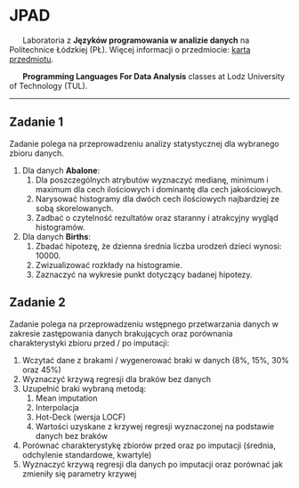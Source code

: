 # JPAD
 
<img src="https://static.dwcdn.net/css/flag-icons/flags/4x3/pl.svg" height="10" width="20"> Laboratoria z **Języków programowania w analizie danych** na Politechnice Łódzkiej (PŁ). Więcej informacji o przedmiocie: [karta przedmiotu](https://programy.p.lodz.pl/ectslabel-web/przedmiot_3.jsp?l=pl&idPrzedmiotu=172755&pkId=1149&s=1&j=0&w=informatyka%20stosowana&v=3).

<img src="https://static.dwcdn.net/css/flag-icons/flags/4x3/gb.svg" height="10" width="20"> **Programming Languages For Data Analysis** classes at Lodz University of Technology (TUL).

---

## Zadanie 1

Zadanie polega na przeprowadzeniu analizy statystycznej dla wybranego zbioru danych.

1. Dla danych **Abalone**:
    1. Dla poszczególnych atrybutów wyznaczyć medianę, minimum i maximum dla cech ilościowych i dominantę dla cech jakościowych.
    2. Narysować histogramy dla dwóch cech ilościowych najbardziej ze sobą skorelowanych.
    3. Zadbać o czytelność rezultatów oraz staranny i atrakcyjny wygląd histogramów.
2. Dla danych **Births**:
    1. Zbadać hipotezę, że dzienna średnia liczba urodzeń dzieci wynosi: 10000.
    2. Zwizualizować rozkłady na histogramie.
    3. Zaznaczyć na wykresie punkt dotyczący badanej hipotezy.

## Zadanie 2

Zadanie polega na przeprowadzeniu wstępnego przetwarzania danych w zakresie zastępowania danych brakujących oraz porównania charakterystyki zbioru przed / po imputacji:

1. Wczytać dane z brakami / wygenerować braki w danych (8%, 15%, 30% oraz 45%)
2. Wyznaczyć krzywą regresji dla braków bez danych
3. Uzupełnić braki wybraną metodą:
    1. Mean imputation
    2. Interpolacja
    3. Hot-Deck (wersja LOCF)
    4. Wartości uzyskane z krzywej regresji wyznaczonej na podstawie danych bez braków
4. Porównać charakterystykę zbiorów przed oraz po imputacji (średnia, odchylenie standardowe, kwartyle)
5. Wyznaczyć krzywą regresji dla danych po imputacji oraz porównać jak zmieniły się parametry krzywej
